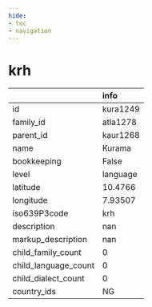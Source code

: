 ```yaml
---
hide:
- toc
- navigation
---
```

# krh
|                      | info     |
|:---------------------|:---------|
| id                   | kura1249 |
| family_id            | atla1278 |
| parent_id            | kaur1268 |
| name                 | Kurama   |
| bookkeeping          | False    |
| level                | language |
| latitude             | 10.4766  |
| longitude            | 7.93507  |
| iso639P3code         | krh      |
| description          | nan      |
| markup_description   | nan      |
| child_family_count   | 0        |
| child_language_count | 0        |
| child_dialect_count  | 0        |
| country_ids          | NG       |